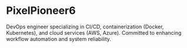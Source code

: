 # PixelPioneer6
DevOps engineer specializing in CI/CD, containerization (Docker, Kubernetes), and cloud services (AWS, Azure). Committed to enhancing workflow automation and system reliability.
